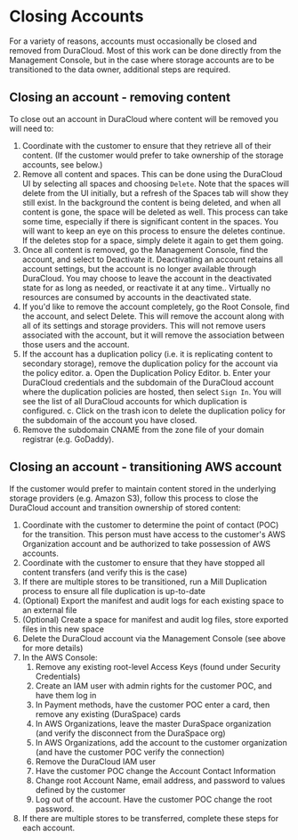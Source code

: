 # Closing Accounts

For a variety of reasons, accounts must occasionally be closed and removed from DuraCloud. Most of this work can be done directly from the Management Console, but in the case where storage accounts are to be transitioned to the data owner, additional steps are required.

## Closing an account - removing content

To close out an account in DuraCloud where content will be removed you will need to:

1. Coordinate with the customer to ensure that they retrieve all of their content. (If the customer would prefer to take ownership of the storage accounts, see below.)
2. Remove all content and spaces. This can be done using the DuraCloud UI by selecting all spaces and choosing `Delete`. Note that the spaces will delete from the UI initially, but a refresh of the Spaces tab will show they still exist. In the background the content is being deleted, and when all content is gone, the space will be deleted as well. This process can take some time, especially if there is significant content in the spaces. You will want to keep an eye on this process to ensure the deletes continue. If the deletes stop for a space, simply delete it again to get them going.
3. Once all content is removed, go the Management Console, find the account, and select to Deactivate it. Deactivating an account retains all account settings, but the account is no longer available through DuraCloud. You may choose to leave the account in the deactivated state for as long as needed, or reactivate it at any time.. Virtually no resources are consumed by accounts in the deactivated state.
4. If you'd like to remove the account completely, go the Root Console, find the account, and select Delete. This will remove the account along with all of its settings and storage providers. This will not remove users associated with the account, but it will remove the association between those users and the account.
5. If the account has a duplication policy (i.e. it is replicating content to secondary storage), remove the duplication policy for the account via the policy editor. 
   a. Open the Duplication Policy Editor.
   b. Enter your DuraCloud credentials and the subdomain of the DuraCloud account where the duplication policies are hosted, then select      `Sign In`. You will see the list of all DuraCloud accounts for which duplication is configured.
   c. Click on the trash icon to delete the duplication policy for the subdomain of the account you have closed.
6. Remove the subdomain CNAME from the zone file of your domain registrar (e.g. GoDaddy).

## Closing an account - transitioning AWS account

If the customer would prefer to maintain content stored in the underlying storage providers (e.g. Amazon S3), follow this process to close the DuraCloud account and transition ownership of stored content:

1. Coordinate with the customer to determine the point of contact (POC) for the transition. This person must have access to the customer's AWS Organization account and be authorized to take possession of AWS accounts. 
2. Coordinate with the customer to ensure that they have stopped all content transfers (and verify this is the case)
3. If there are multiple stores to be transitioned, run a Mill Duplication process to ensure all file duplication is up-to-date
4. (Optional) Export the manifest and audit logs for each existing space to an external file
5. (Optional) Create a space for manifest and audit log files, store exported files in this new space
6. Delete the DuraCloud account via the Management Console (see above for more details)
7. In the AWS Console:
   1. Remove any existing root-level Access Keys (found under Security Credentials)
   2. Create an IAM user with admin rights for the customer POC, and have them log in
   3. In Payment methods, have the customer POC enter a card, then remove any existing (DuraSpace) cards
   4. In AWS Organizations, leave the master DuraSpace organization (and verify the disconnect from the DuraSpace org)
   5. In AWS Organizations, add the account to the customer organization (and have the customer POC verify the connection)
   6. Remove the DuraCloud IAM user
   7. Have the customer POC change the Account Contact Information
   8. Change root Account Name, email address, and password to values defined by the customer
   9. Log out of the account. Have the customer POC change the root password.
8. If there are multiple stores to be transferred, complete these steps for each account.
